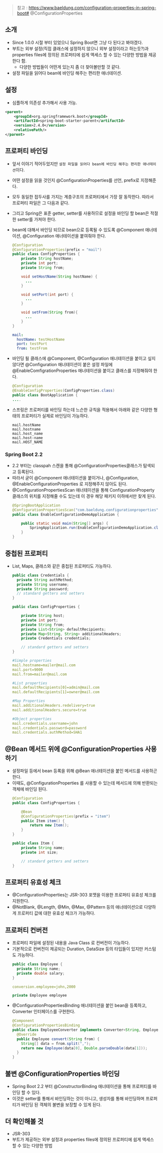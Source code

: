 > 참고 : https://www.baeldung.com/configuration-properties-in-spring-boot# @ConfigurationProperties

## 소개
- Since 1.0.0 시절 부터 있었으니 Spring Boot면 그냥 다 된다고 봐야겠다.
- 부트는 외부 설정(직접 클래스에 설정하지 않으니 외부 설정이라고 하는듯?)과 properties files에 정의된 프로퍼티에 쉽게 액세스 할 수 있는 다양한 방법을 제공한다 함.
  - 다양한 방법들이 어떤게 있는지 좀 더 찾아볼만할 것 같다.
- 설정 파일을 읽어다 bean에 바인딩 해주는 편리한 애너테이션.

## 설정
- 심플하게 의존성 추가해서 사용 가능.
```xml
<parent>
    <groupId>org.springframework.boot</groupId>
    <artifactId>spring-boot-starter-parent</artifactId>
    <version>2.4.0</version>
    <relativePath/>
</parent>
```

## 프로퍼티 바인딩
- 앞서 이야기 적어두었지만 `설정 파일을 읽어다 bean에 바인딩 해주는 편리한 애너테이션`이다.
- 어떤 설정을 읽을 것인지 @ConfigurationProperties를 선언, prefix로 지정해준다.
- 모두 동일한 접두사를 가지는 계층구조의 프로퍼티에서 가장 잘 동작한다. 따라서 프로퍼티 파일은 그 다음과 같다.
- 그리고 Spring은 표준 getter, setter를 사용하므로 설정을 바인딩 할 bean은 적절한 setter를 가져야 한다.
- bean에 대해서 바인딩 되므로 bean으로 등록될 수 있도록 @Component 애너테이션, @Configuration 애너테이션을 붙여줘야 한다.
  ```java
  @Configuration
  @ConfigurationProperties(prefix = "mail")
  public class ConfigProperties {    
      private String hostName;
      private int port;
      private String from;

      void setHostName(String hostName) {
        ...
      }

      void setPort(int port) {
        ...
      }

      void setFrom(String from){
        ...
      }
  }
  ```
  ```yml
  mail:
    hostName: testHostName
    port: testPort
    from: testFrom
  ```
- 바인딩 될 클래스에 @Component, @Configuration 애너테이션을 붙이고 싶지 않다면 @Configuration 애너테이션이 붙은 설정 파일에 @EnableComfigrationProperties 애너테이션을 붙이고 클래스를 지정해줘야 한다.
  ```java
  @Configuration
  @EnableConfigProperties(ConfigProperties.class)
  public class BootApplication {
  ....
  ```


- 스프링은 프로퍼티를 바인딩 하는데 느슨한 규칙을 적용해서 아래와 같은 다양한 형태의 프로퍼티가 실제로 바인딩이 가능하다.
  ```
  mail.hostName
  mail.hostname
  mail.host_name
  mail.host-name
  mail.HOST_NAME
  ```

### Spring Boot 2.2
- 2.2 부터는 classpah 스캔을 통해 @ConfigurationProperties클래스가 탐색되고 등록된다. 
- 따라서 굳이 @Component 애너테이션을 붙이거나, @Configuration, @EnableConfigurationProperties 로 지정해주지 않아도 된다.
- @ConfigurationPropertiesScan 애너테이션을 통해 ConfigurationProperty 클래스의 위치를 지정해줄 수도 있는데 이 경우 해당 패키지 이하에서만 찾게 된다.
  ```java
  @SpringBootApplication
  @ConfigurationPropertiesScan("com.baeldung.configurationproperties")
  public class EnableConfigurationDemoApplication { 

      public static void main(String[] args) {   
          SpringApplication.run(EnableConfigurationDemoApplication.class, args); 
      } 
  }
  ```

## 중첩된 프로퍼티
- List, Maps, 클래스와 같은 중첩된 프로퍼티도 가능하다.
  ```java
  public class Credentials {
    private String authMethod;
    private String username;
    private String password;
    // standard getters and setters
  }
  ```
  ```java 
  public class ConfigProperties {

      private String host;
      private int port;
      private String from;
      private List<String> defaultRecipients;
      private Map<String, String> additionalHeaders;
      private Credentials credentials;

      // standard getters and setters
  }
  ```
  ```yml
  #Simple properties
  mail.hostname=mailer@mail.com
  mail.port=9000
  mail.from=mailer@mail.com

  #List properties
  mail.defaultRecipients[0]=admin@mail.com
  mail.defaultRecipients[1]=owner@mail.com

  #Map Properties
  mail.additionalHeaders.redelivery=true
  mail.additionalHeaders.secure=true

  #Object properties
  mail.credentials.username=john
  mail.credentials.password=password
  mail.credentials.authMethod=SHA1
  ```
  
## @Bean 메서드 위에 @ConfigurationProperties 사용하기
- 설정파일 등에서 bean 등록을 위해 @Bean 애너테이션을 붙인 메서드를 사용하곤 한다.
- 이때도, @ConfigurationProperties 를 사용할 수 있는데 메서드에 의해 반환되는 객체에 바인딩 된다.
  ```java
  @Configuration
  public class ConfigProperties {

      @Bean
      @ConfigurationProperties(prefix = "item")
      public Item item() {
          return new Item();
      }
  }
  ```
  ```java
  public class Item {
      private String name;
      private int size;

      // standard getters and setters
  }
  ```

## 프로퍼티 유효성 체크
- @ConfigurationProperties는 JSR-303 포맷을 이용한 프로퍼티 유효성 체크를 지원한다.
- @NotBlank, @Length, @Min, @Max, @Pattern 등의 애너테이션으로 다양하게 프로퍼티 값에 대한 유효성 체크가 가능하다.

## 프로퍼티 컨버전
- 프로퍼티 파일에 설정된 내용을 Java Class 로 컨버전이 가능하다.
- 기본적으로 컨버전이 제공되는 Duration, DataSize 등의 타입들이 있지만 커스텀도 가능하다.
  ```java
  public class Employee {
    private String name;
    private double salary;
  }
  ```
  ```yml
  conversion.employee=john,2000
  ```
  ```java
  private Employee employee
  ```
- @ConfigurationPropertiesBinding 애너테이션을 붙인 bean을 등록하고, Converter 인터페이스를 구현한다.
  ```java
  @Component
  @ConfigurationPropertiesBinding
  public class EmployeeConverter implements Converter<String, Employee> {
    @Override
    public Employee convert(String from) {
      String[] data = from.split(",");
      return new Employee(data[0], Double.parseDouble(data[1]));
    }
  }
  ```

## 불변 @ConfigurationProperties 바인딩
- Spring Boot 2.2 부터 @ConstructorBinding 애너테이션을 통해 프로퍼티를 바인딩 할 수 있다.
- 이것은 setter를 통해서 바인딩하는 것이 아니고, 생성자를 통해 바인딩하며 프로퍼티가 바인딩 된 객체의 불변을 보장할 수 있게 된다.


## 더 확인해볼 것
- JSR-303
- 부트가 제공하는 외부 설정과 properties files에 정의된 프로퍼티에 쉽게 액세스 할 수 있는 다양한 방법
